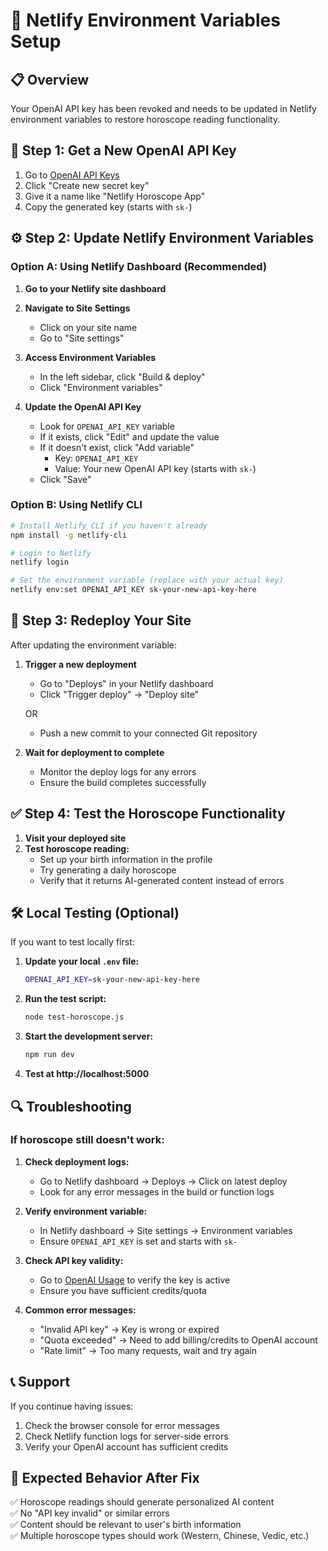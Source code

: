 # 🚀 Netlify Environment Variables Setup

## 📋 Overview
Your OpenAI API key has been revoked and needs to be updated in Netlify environment variables to restore horoscope reading functionality.

## 🔑 Step 1: Get a New OpenAI API Key

1. Go to [OpenAI API Keys](https://platform.openai.com/api-keys)
2. Click "Create new secret key"
3. Give it a name like "Netlify Horoscope App"
4. Copy the generated key (starts with `sk-`)

## ⚙️ Step 2: Update Netlify Environment Variables

### Option A: Using Netlify Dashboard (Recommended)

1. **Go to your Netlify site dashboard**
2. **Navigate to Site Settings**
   - Click on your site name
   - Go to "Site settings"

3. **Access Environment Variables**
   - In the left sidebar, click "Build & deploy"
   - Click "Environment variables"

4. **Update the OpenAI API Key**
   - Look for `OPENAI_API_KEY` variable
   - If it exists, click "Edit" and update the value
   - If it doesn't exist, click "Add variable"
     - Key: `OPENAI_API_KEY`
     - Value: Your new OpenAI API key (starts with `sk-`)
   - Click "Save"

### Option B: Using Netlify CLI

```bash
# Install Netlify CLI if you haven't already
npm install -g netlify-cli

# Login to Netlify
netlify login

# Set the environment variable (replace with your actual key)
netlify env:set OPENAI_API_KEY sk-your-new-api-key-here
```

## 🔄 Step 3: Redeploy Your Site

After updating the environment variable:

1. **Trigger a new deployment**
   - Go to "Deploys" in your Netlify dashboard
   - Click "Trigger deploy" → "Deploy site"
   
   OR
   
   - Push a new commit to your connected Git repository

2. **Wait for deployment to complete**
   - Monitor the deploy logs for any errors
   - Ensure the build completes successfully

## ✅ Step 4: Test the Horoscope Functionality

1. **Visit your deployed site**
2. **Test horoscope reading:**
   - Set up your birth information in the profile
   - Try generating a daily horoscope
   - Verify that it returns AI-generated content instead of errors

## 🛠️ Local Testing (Optional)

If you want to test locally first:

1. **Update your local `.env` file:**
   ```bash
   OPENAI_API_KEY=sk-your-new-api-key-here
   ```

2. **Run the test script:**
   ```bash
   node test-horoscope.js
   ```

3. **Start the development server:**
   ```bash
   npm run dev
   ```

4. **Test at http://localhost:5000**

## 🔍 Troubleshooting

### If horoscope still doesn't work:

1. **Check deployment logs:**
   - Go to Netlify dashboard → Deploys → Click on latest deploy
   - Look for any error messages in the build or function logs

2. **Verify environment variable:**
   - In Netlify dashboard → Site settings → Environment variables
   - Ensure `OPENAI_API_KEY` is set and starts with `sk-`

3. **Check API key validity:**
   - Go to [OpenAI Usage](https://platform.openai.com/usage) to verify the key is active
   - Ensure you have sufficient credits/quota

4. **Common error messages:**
   - "Invalid API key" → Key is wrong or expired
   - "Quota exceeded" → Need to add billing/credits to OpenAI account
   - "Rate limit" → Too many requests, wait and try again

## 📞 Support

If you continue having issues:
1. Check the browser console for error messages
2. Check Netlify function logs for server-side errors
3. Verify your OpenAI account has sufficient credits

## 🎯 Expected Behavior After Fix

✅ Horoscope readings should generate personalized AI content  
✅ No "API key invalid" or similar errors  
✅ Content should be relevant to user's birth information  
✅ Multiple horoscope types should work (Western, Chinese, Vedic, etc.)  